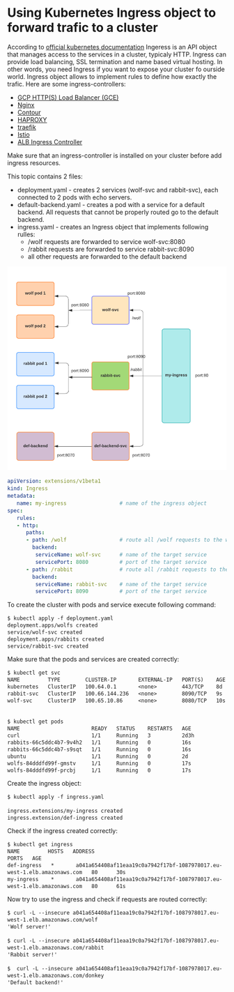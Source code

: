 # Using Kubernetes Ingress object to forward trafic to a cluster 
According to [official kubernetes documentation](https://kubernetes.io/docs/concepts/services-networking/ingress/) Ingeress is an API object that manages access to the services in a cluster, typicaly HTTP. Ingress can provide load balancing, SSL termination and name based virtual hosting. In other words, you need Ingress if you want to expose your cluster fo ourside world. Ingress object allows to implement rules to define how exactly the trafic.
Here are some ingress-controllers:
- [GCP HTTP(S) Load Balancer (GCE)](https://cloud.google.com/load-balancing/docs/https/)
- [Nginx](https://github.com/kubernetes/ingress-nginx)
- [Contour](https://github.com/projectcontour/contour)
- [HAPROXY](https://github.com/haproxytech/kubernetes-ingress)
- [traefik](https://docs.traefik.io/providers/kubernetes-ingress/)
- [Istio](https://istio.io/docs/tasks/traffic-management/ingress/)
- [ALB Ingress Controller](https://docs.aws.amazon.com/eks/latest/userguide/alb-ingress.html)

Make sure that an ingress-controller is installed on your cluster before add ingress resources.

This topic contains 2 files:
- deployment.yaml - creates 2 services (wolf-svc and rabbit-svc), each connected to 2 pods with echo servers.
- default-backend.yaml - creates a pod with a service for a default backend. All requests that cannot be properly routed go to the default backend.
- ingress.yaml - creates an Ingress object that implements following rulles:
   - /wolf requests are forwarded to service wolf-svc:8080
   - /rabbit requests are forwarded to service rabbit-svc:8090
   - all other requests are forwarded to the default backend

![](images/ingress.png)

```yaml
apiVersion: extensions/v1beta1
kind: Ingress
metadata:
   name: my-ingress                 # name of the ingress object
spec:
   rules:
   - http:
      paths:
      - path: /wolf                 # route all /wolf requests to the wolf service
        backend:
         serviceName: wolf-svc      # name of the target service
         servicePort: 8080          # port of the target service
      - path: /rabbit               # route all /rabbit requests to the rabbit service
        backend:
         serviceName: rabbit-svc    # name of the target service
         servicePort: 8090          # port of the target service
```
To create the cluster with pods and service execute following command:
```
$ kubectl apply -f deployment.yaml
deployment.apps/wolfs created
service/wolf-svc created
deployment.apps/rabbits created
service/rabbit-svc created
```
Make sure that the pods and services are created correctly:

```
$ kubectl get svc
NAME         TYPE        CLUSTER-IP       EXTERNAL-IP   PORT(S)    AGE
kubernetes   ClusterIP   100.64.0.1       <none>        443/TCP    8d
rabbit-svc   ClusterIP   100.66.144.236   <none>        8090/TCP   9s
wolf-svc     ClusterIP   100.65.10.86     <none>        8080/TCP   10s


$ kubectl get pods
NAME                       READY   STATUS    RESTARTS   AGE
curl                       1/1     Running   3          2d3h
rabbits-66c5ddc4b7-9v4h2   1/1     Running   0          16s
rabbits-66c5ddc4b7-s9sqt   1/1     Running   0          16s
ubuntu                     1/1     Running   0          2d
wolfs-84dddfd99f-gmstv     1/1     Running   0          17s
wolfs-84dddfd99f-prcbj     1/1     Running   0          17s
```
Create the ingress object:
```
$ kubectl apply -f ingress.yaml

ingress.extensions/my-ingress created
ingress.extension/def-ingress created
```
Check if the ingress created correctly:

```
$ kubectl get ingress
NAME         HOSTS   ADDRESS                                                                   PORTS   AGE
def-ingress   *       a041a654408af11eaa19c0a7942f17bf-1087978017.eu-west-1.elb.amazonaws.com   80      30s
my-ingress    *       a041a654408af11eaa19c0a7942f17bf-1087978017.eu-west-1.elb.amazonaws.com   80      61s
```
Now try to use the ingress and check if requests are routed correctly:
```
$ curl -L --insecure a041a654408af11eaa19c0a7942f17bf-1087978017.eu-west-1.elb.amazonaws.com/wolf
'Wolf server!'

$ curl -L --insecure a041a654408af11eaa19c0a7942f17bf-1087978017.eu-west-1.elb.amazonaws.com/rabbit
'Rabbit server!'

$  curl -L --insecure a041a654408af11eaa19c0a7942f17bf-1087978017.eu-west-1.elb.amazonaws.com/donkey
'Default backend!'
```

